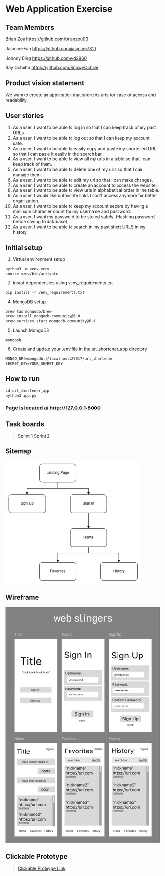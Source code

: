 # Web Application Exercise

## Team Members

Brian Zou https://github.com/brianzou03

Jasmine Fan https://github.com/jasmine7310

Johnny Ding https://github.com/yd2960

Ray Ochotta https://github.com/SnowyOchole

## Product vision statement

We want to create an application that shortens urls for ease of access and readability.

## User stories


1. As a user, I want to be able to log in so that I can keep track of my past URLs.
2. As a user, I want to be able to log out so that I can keep my account safe.
3. As a user, I want to be able to easily copy and paste my shortened URL so that I can paste it easily  in the search bar.
4. As a user, I want to be able to view all my urls in a table so that I can keep track of them.
5. As a user, I want to be able to delete one of my urls so that I can manage them.
6. As a user, I want to be able to edit my url so that I can make changes.
7. As a user, I want to be able to create an account to access the website.
8. As a user, I want to be able to view urls in alphabetical order in the table.
9. As a user, I would like unfavorite links I don't access anymore for better organization.
10. As a user, I want to be able to keep my account secure by having a minimum character count for my username and password.
11. As a user, I want my password to be stored safely. (Hashing password before saving to database)
12. As a user, I want to be able to search in my past short URLS in my history.



## Initial setup
1. Virtual environment setup
```
python3 -m venv venv
source venv/bin/activate
```

2. Install dependencies using venv_requirements.txt
```
pip install -r venv_requirements.txt
```

4. MongoDB setup
```
brew tap mongodb/brew
brew install mongodb-community@6.0
brew services start mongodb-community@6.0
```

5. Launch MongoDB
```
mongosh
```

6. Create and update your .env file in the url_shortener_app directory
```
MONGO_URI=mongodb://localhost:27017/url_shortener
SECRET_KEY=YOUR_SECRET_KEY
```


## How to run
```
cd url_shortener_app
python3 app.py
```

### Page is located at http://127.0.0.1:8000


## Task boards

>[Sprint 1](https://github.com/orgs/software-students-spring2025/projects/7)
>[Sprint 2](https://github.com/orgs/software-students-spring2025/projects/67)


## Sitemap

![Sitemap](images/webslingers_Sitemap.drawio.png)


## Wireframe
![Wireframe](images/webslingersWireframe.png)

## Clickable Prototype
>[Clickable Protoype Link](https://www.figma.com/proto/3TcJrdvhNp3ve0cc9o9UdQ/web-slingers-Wireframe?node-id=1-2&p=f&t=6lmYLB6YDQNYvoWx-1&scaling=scale-down&content-scaling=fixed&page-id=0%3A1&starting-point-node-id=1%3A2)